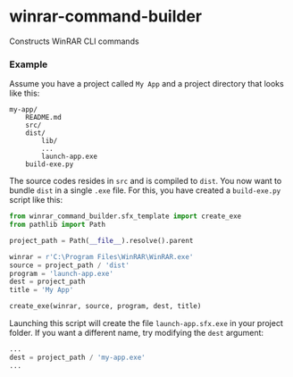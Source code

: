 # winrar-command-builder
Constructs WinRAR CLI commands



### Example

Assume you have a project called `My App` and a project directory that looks like this:

```
my-app/
	README.md
	src/
	dist/
		lib/
		...
		launch-app.exe
    build-exe.py
```

The source codes resides in `src` and is compiled to `dist`. You now want to bundle `dist` in a single `.exe` file. For this, you have created a `build-exe.py` script like this:

```python
from winrar_command_builder.sfx_template import create_exe
from pathlib import Path

project_path = Path(__file__).resolve().parent

winrar = r'C:\Program Files\WinRAR\WinRAR.exe'
source = project_path / 'dist'
program = 'launch-app.exe'
dest = project_path
title = 'My App'

create_exe(winrar, source, program, dest, title)
```

Launching this script will create the file `launch-app.sfx.exe` in your project folder. If you want a different name, try modifying the `dest` argument:

```python
...
dest = project_path / 'my-app.exe'
...
```

